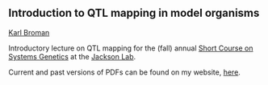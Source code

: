 ## Introduction to QTL mapping in model organisms

[Karl Broman](http://kbroman.org)

Introductory lecture on QTL mapping for the (fall) annual
[Short Course on Systems Genetics](http://courses.jax.org/2014/systems-genetics.html)
at the [Jackson Lab](http://www.jax.org).

Current and past versions of PDFs can be found on my website,
[here](http://kbroman.org/pages/teaching.html).
